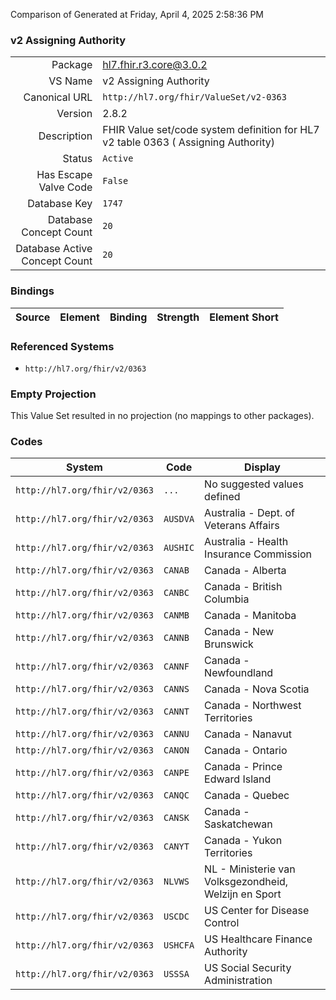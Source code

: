 Comparison of 
Generated at Friday, April 4, 2025 2:58:36 PM

### v2 Assigning Authority

|      |     |
| ---: | --- |
| Package | hl7.fhir.r3.core@3.0.2 |
| VS Name | v2 Assigning Authority |
| Canonical URL | `http://hl7.org/fhir/ValueSet/v2-0363` |
| Version | 2.8.2 |
| Description | FHIR Value set/code system definition for HL7 v2 table 0363 ( Assigning Authority) |
| Status | `Active` |
| Has Escape Valve Code | `False` |
| Database Key | `1747` |
| Database Concept Count | `20` |
| Database Active Concept Count | `20` |
### Bindings

| Source | Element | Binding | Strength | Element Short |
| ------ | ------- | ------- | -------- | ------------- |

### Referenced Systems

* `http://hl7.org/fhir/v2/0363`
### Empty Projection

This Value Set resulted in no projection (no mappings to other packages).

### Codes

| System | Code | Display |
| ------ | ---- | ------- |
| `http://hl7.org/fhir/v2/0363` | `...` | No suggested values defined |
| `http://hl7.org/fhir/v2/0363` | `AUSDVA` | Australia - Dept. of Veterans Affairs |
| `http://hl7.org/fhir/v2/0363` | `AUSHIC` | Australia - Health Insurance Commission |
| `http://hl7.org/fhir/v2/0363` | `CANAB` | Canada - Alberta |
| `http://hl7.org/fhir/v2/0363` | `CANBC` | Canada - British Columbia |
| `http://hl7.org/fhir/v2/0363` | `CANMB` | Canada - Manitoba |
| `http://hl7.org/fhir/v2/0363` | `CANNB` | Canada - New Brunswick |
| `http://hl7.org/fhir/v2/0363` | `CANNF` | Canada - Newfoundland |
| `http://hl7.org/fhir/v2/0363` | `CANNS` | Canada - Nova Scotia |
| `http://hl7.org/fhir/v2/0363` | `CANNT` | Canada - Northwest Territories |
| `http://hl7.org/fhir/v2/0363` | `CANNU` | Canada - Nanavut |
| `http://hl7.org/fhir/v2/0363` | `CANON` | Canada - Ontario |
| `http://hl7.org/fhir/v2/0363` | `CANPE` | Canada - Prince Edward Island |
| `http://hl7.org/fhir/v2/0363` | `CANQC` | Canada - Quebec |
| `http://hl7.org/fhir/v2/0363` | `CANSK` | Canada - Saskatchewan |
| `http://hl7.org/fhir/v2/0363` | `CANYT` | Canada - Yukon Territories |
| `http://hl7.org/fhir/v2/0363` | `NLVWS` | NL - Ministerie van Volksgezondheid, Welzijn en Sport |
| `http://hl7.org/fhir/v2/0363` | `USCDC` | US Center for Disease Control |
| `http://hl7.org/fhir/v2/0363` | `USHCFA` | US Healthcare Finance Authority |
| `http://hl7.org/fhir/v2/0363` | `USSSA` | US Social Security Administration |

